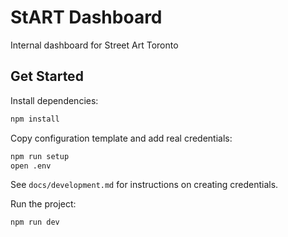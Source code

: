 # StART Dashboard

Internal dashboard for Street Art Toronto

## Get Started

Install dependencies:

```bash
npm install
```

Copy configuration template and add real credentials:

```bash
npm run setup
open .env
```

See `docs/development.md` for instructions on creating credentials.

Run the project:

```bash
npm run dev
```
